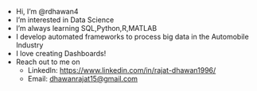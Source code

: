 - Hi, I’m @rdhawan4
- I’m interested in Data Science 
- I’m always learning SQL,Python,R,MATLAB
- I develop automated frameworks to process big data in the Automobile Industry
- I love creating Dashboards!
- Reach out to me on 
    - LinkedIn: https://www.linkedin.com/in/rajat-dhawan1996/ <br>
    - Email: dhawanrajat15@gmail.com

<!---
rdhawan4/rdhawan4 is a ✨ special ✨ repository because its `README.md` (this file) appears on your GitHub profile.
You can click the Preview link to take a look at your changes.
--->
